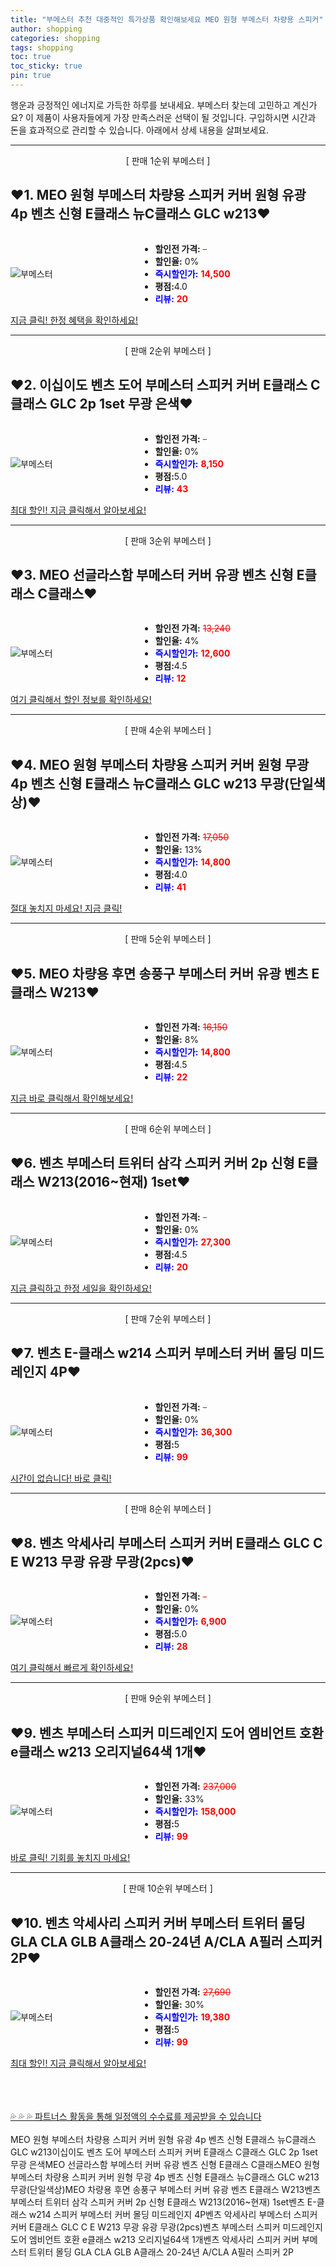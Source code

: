```yaml
---
title: "부메스터 추천 대중적인 특가상품 확인해보세요 MEO 원형 부메스터 차량용 스피커"
author: shopping
categories: shopping
tags: shopping
toc: true
toc_sticky: true
pin: true
---
```

행운과 긍정적인 에너지로 가득한 하루를 보내세요. 부메스터 찾는데 고민하고 계신가요? 이 제품이 사용자들에게 가장 만족스러운 선택이 될 것입니다. 구입하시면 시간과 돈을 효과적으로 관리할 수 있습니다. 아래에서 상세 내용을 살펴보세요.

---
<p class="toplist" style="margin: 0 auto; display: block; width: fit-content;">[ 판매 1순위 부메스터 ]</p>

<h2><strong>❤️1. MEO 원형 부메스터 차량용 스피커 커버 원형 유광 4p 벤츠 신형 E클래스 뉴C클래스 GLC w213❤️</strong></h2>

<div style="display: flex; align-items: center;">
    <div style="flex: 0.4;">
        <img src="https://thumbnail8.coupangcdn.com/thumbnails/remote/230x230ex/image/retail/images/2021/03/08/15/3/732bbe80-7532-4a3c-a4a8-ec5fbfee8803.jpg" alt="부메스터" style="max-width: 100%;">
    </div>
    <div style="flex: 0.6; margin-left: 10px;">
        <ul>
            <li><strong>할인전 가격:</strong> <del style="color: red;">-</del></li>
            <li><strong>할인율:</strong> 0%</li>
            <li><span style='color:blue'><strong>즉시할인가:</strong></span> <span style='color:red'><strong>14,500</strong></span></li>
            <li><strong>평점:</strong>4.0</li>
            <li><span style='color:blue'><strong>리뷰:</strong></span> <span style='color:red'><strong>20</strong></span></li>
        </ul>
    </div>
</div>
<div class="center">
    <a href="https://William4Davisa.github.io?lptag=AF9450613&subid=githubio&pageKey=5143438798&traceid=V0-153&itemId=7055955360&vendorItemId=74348359331" class="myButton">
        지금 클릭! 한정 혜택을 확인하세요!
    </a>
</div>


---
<p class="toplist" style="margin: 0 auto; display: block; width: fit-content;">[ 판매 2순위 부메스터 ]</p>

<h2><strong>❤️2. 이십이도 벤츠 도어 부메스터 스피커 커버 E클래스 C클래스 GLC 2p 1set 무광 은색❤️</strong></h2>

<div style="display: flex; align-items: center;">
    <div style="flex: 0.4;">
        <img src="https://thumbnail9.coupangcdn.com/thumbnails/remote/230x230ex/image/retail/images/2024/03/18/17/7/f114e48a-398c-4ddb-bd2c-41432cd3cd39.jpg" alt="부메스터" style="max-width: 100%;">
    </div>
    <div style="flex: 0.6; margin-left: 10px;">
        <ul>
            <li><strong>할인전 가격:</strong> <del style="color: red;">-</del></li>
            <li><strong>할인율:</strong> 0%</li>
            <li><span style='color:blue'><strong>즉시할인가:</strong></span> <span style='color:red'><strong>8,150</strong></span></li>
            <li><strong>평점:</strong>5.0</li>
            <li><span style='color:blue'><strong>리뷰:</strong></span> <span style='color:red'><strong>43</strong></span></li>
        </ul>
    </div>
</div>
<div class="center">
    <a href="https://William4Davisa.github.io?lptag=AF9450613&subid=githubio&pageKey=6714097548&traceid=V0-153&itemId=15596785169&vendorItemId=89099189359" class="myButton">
        최대 할인! 지금 클릭해서 알아보세요!
    </a>
</div>


---
<p class="toplist" style="margin: 0 auto; display: block; width: fit-content;">[ 판매 3순위 부메스터 ]</p>

<h2><strong>❤️3. MEO 선글라스함 부메스터 커버 유광 벤츠 신형 E클래스 C클래스❤️</strong></h2>

<div style="display: flex; align-items: center;">
    <div style="flex: 0.4;">
        <img src="https://thumbnail6.coupangcdn.com/thumbnails/remote/230x230ex/image/retail/images/560568691858446-8dd0eab2-ced4-42f5-8324-2740f00718bf.jpg" alt="부메스터" style="max-width: 100%;">
    </div>
    <div style="flex: 0.6; margin-left: 10px;">
        <ul>
            <li><strong>할인전 가격:</strong> <del style="color: red;">13,240</del></li>
            <li><strong>할인율:</strong> 4%</li>
            <li><span style='color:blue'><strong>즉시할인가:</strong></span> <span style='color:red'><strong>12,600</strong></span></li>
            <li><strong>평점:</strong>4.5</li>
            <li><span style='color:blue'><strong>리뷰:</strong></span> <span style='color:red'><strong>12</strong></span></li>
        </ul>
    </div>
</div>
<div class="center">
    <a href="https://William4Davisa.github.io?lptag=AF9450613&subid=githubio&pageKey=5143440073&traceid=V0-153&itemId=7055960100&vendorItemId=74348362970" class="myButton">
        여기 클릭해서 할인 정보를 확인하세요!
    </a>
</div>


---
<p class="toplist" style="margin: 0 auto; display: block; width: fit-content;">[ 판매 4순위 부메스터 ]</p>

<h2><strong>❤️4. MEO 원형 부메스터 차량용 스피커 커버 원형 무광 4p 벤츠 신형 E클래스 뉴C클래스 GLC w213 무광(단일색상)❤️</strong></h2>

<div style="display: flex; align-items: center;">
    <div style="flex: 0.4;">
        <img src="https://thumbnail6.coupangcdn.com/thumbnails/remote/230x230ex/image/retail/images/2021/03/08/15/5/d3b7c642-a7de-4e82-b727-325742245d8c.jpg" alt="부메스터" style="max-width: 100%;">
    </div>
    <div style="flex: 0.6; margin-left: 10px;">
        <ul>
            <li><strong>할인전 가격:</strong> <del style="color: red;">17,050</del></li>
            <li><strong>할인율:</strong> 13%</li>
            <li><span style='color:blue'><strong>즉시할인가:</strong></span> <span style='color:red'><strong>14,800</strong></span></li>
            <li><strong>평점:</strong>4.0</li>
            <li><span style='color:blue'><strong>리뷰:</strong></span> <span style='color:red'><strong>41</strong></span></li>
        </ul>
    </div>
</div>
<div class="center">
    <a href="https://William4Davisa.github.io?lptag=AF9450613&subid=githubio&pageKey=5143438390&traceid=V0-153&itemId=7055953871&vendorItemId=74348358208" class="myButton">
        절대 놓치지 마세요! 지금 클릭!
    </a>
</div>


---
<p class="toplist" style="margin: 0 auto; display: block; width: fit-content;">[ 판매 5순위 부메스터 ]</p>

<h2><strong>❤️5. MEO 차량용 후면 송풍구 부메스터 커버 유광 벤츠 E클래스 W213❤️</strong></h2>

<div style="display: flex; align-items: center;">
    <div style="flex: 0.4;">
        <img src="https://thumbnail9.coupangcdn.com/thumbnails/remote/230x230ex/image/retail/images/2021/03/08/15/7/3293e3cc-6dba-4c46-ab48-4f65043bbb3b.jpg" alt="부메스터" style="max-width: 100%;">
    </div>
    <div style="flex: 0.6; margin-left: 10px;">
        <ul>
            <li><strong>할인전 가격:</strong> <del style="color: red;">16,150</del></li>
            <li><strong>할인율:</strong> 8%</li>
            <li><span style='color:blue'><strong>즉시할인가:</strong></span> <span style='color:red'><strong>14,800</strong></span></li>
            <li><strong>평점:</strong>4.5</li>
            <li><span style='color:blue'><strong>리뷰:</strong></span> <span style='color:red'><strong>22</strong></span></li>
        </ul>
    </div>
</div>
<div class="center">
    <a href="https://William4Davisa.github.io?lptag=AF9450613&subid=githubio&pageKey=5143438301&traceid=V0-153&itemId=7055953596&vendorItemId=74348357820" class="myButton">
        지금 바로 클릭해서 확인해보세요!
    </a>
</div>


---
<p class="toplist" style="margin: 0 auto; display: block; width: fit-content;">[ 판매 6순위 부메스터 ]</p>

<h2><strong>❤️6. 벤츠 부메스터 트위터 삼각 스피커 커버 2p 신형 E클래스 W213(2016~현재) 1set❤️</strong></h2>

<div style="display: flex; align-items: center;">
    <div style="flex: 0.4;">
        <img src="https://thumbnail8.coupangcdn.com/thumbnails/remote/230x230ex/image/vendor_inventory/images/2017/10/18/16/5/378ee877-05d6-40a2-ae54-7c218ea1056e.jpg" alt="부메스터" style="max-width: 100%;">
    </div>
    <div style="flex: 0.6; margin-left: 10px;">
        <ul>
            <li><strong>할인전 가격:</strong> <del style="color: red;">-</del></li>
            <li><strong>할인율:</strong> 0%</li>
            <li><span style='color:blue'><strong>즉시할인가:</strong></span> <span style='color:red'><strong>27,300</strong></span></li>
            <li><strong>평점:</strong>4.5</li>
            <li><span style='color:blue'><strong>리뷰:</strong></span> <span style='color:red'><strong>20</strong></span></li>
        </ul>
    </div>
</div>
<div class="center">
    <a href="https://William4Davisa.github.io?lptag=AF9450613&subid=githubio&pageKey=41829802&traceid=V0-153&itemId=152186643&vendorItemId=3351024968" class="myButton">
        지금 클릭하고 한정 세일을 확인하세요!
    </a>
</div>


---
<p class="toplist" style="margin: 0 auto; display: block; width: fit-content;">[ 판매 7순위 부메스터 ]</p>

<h2><strong>❤️7. 벤츠 E-클래스 w214 스피커 부메스터 커버 몰딩 미드레인지 4P❤️</strong></h2>

<div style="display: flex; align-items: center;">
    <div style="flex: 0.4;">
        <img src="https://thumbnail8.coupangcdn.com/thumbnails/remote/230x230ex/image/vendor_inventory/cdbd/f53899e7c5f6d810b77c687fabcf80c366c811ec053b14f7e4e0accf6a8d.jpg" alt="부메스터" style="max-width: 100%;">
    </div>
    <div style="flex: 0.6; margin-left: 10px;">
        <ul>
            <li><strong>할인전 가격:</strong> <del style="color: red;">-</del></li>
            <li><strong>할인율:</strong> 0%</li>
            <li><span style='color:blue'><strong>즉시할인가:</strong></span> <span style='color:red'><strong>36,300</strong></span></li>
            <li><strong>평점:</strong>5</li>
            <li><span style='color:blue'><strong>리뷰:</strong></span> <span style='color:red'><strong>99</strong></span></li>
        </ul>
    </div>
</div>
<div class="center">
    <a href="https://William4Davisa.github.io?lptag=AF9450613&subid=githubio&pageKey=8190235375&traceid=V0-153&itemId=23436434445&vendorItemId=90463349836" class="myButton">
        시간이 없습니다! 바로 클릭!
    </a>
</div>


---
<p class="toplist" style="margin: 0 auto; display: block; width: fit-content;">[ 판매 8순위 부메스터 ]</p>

<h2><strong>❤️8. 벤츠 악세사리 부메스터 스피커 커버 E클래스 GLC C E W213 무광 유광 무광(2pcs)❤️</strong></h2>

<div style="display: flex; align-items: center;">
    <div style="flex: 0.4;">
        <img src="https://thumbnail8.coupangcdn.com/thumbnails/remote/230x230ex/image/vendor_inventory/5881/985ac24279f9c1f3ec8c1646fa625c867c5e313cf95f5fe9ec52fe8c74cb.jpeg" alt="부메스터" style="max-width: 100%;">
    </div>
    <div style="flex: 0.6; margin-left: 10px;">
        <ul>
            <li><strong>할인전 가격:</strong> <del style="color: red;">-</del></li>
            <li><strong>할인율:</strong> 0%</li>
            <li><span style='color:blue'><strong>즉시할인가:</strong></span> <span style='color:red'><strong>6,900</strong></span></li>
            <li><strong>평점:</strong>5.0</li>
            <li><span style='color:blue'><strong>리뷰:</strong></span> <span style='color:red'><strong>28</strong></span></li>
        </ul>
    </div>
</div>
<div class="center">
    <a href="https://William4Davisa.github.io?lptag=AF9450613&subid=githubio&pageKey=7060914154&traceid=V0-153&itemId=17507111459&vendorItemId=84674404238" class="myButton">
        여기 클릭해서 빠르게 확인하세요!
    </a>
</div>


---
<p class="toplist" style="margin: 0 auto; display: block; width: fit-content;">[ 판매 9순위 부메스터 ]</p>

<h2><strong>❤️9. 벤츠 부메스터 스피커 미드레인지 도어 엠비언트 호환 e클래스 w213 오리지널64색 1개❤️</strong></h2>

<div style="display: flex; align-items: center;">
    <div style="flex: 0.4;">
        <img src="https://thumbnail10.coupangcdn.com/thumbnails/remote/230x230ex/image/vendor_inventory/a729/8de4b2aea913099015bdf30fd6acd8d3bcf596ad71c8503312451ddb24de.jpg" alt="부메스터" style="max-width: 100%;">
    </div>
    <div style="flex: 0.6; margin-left: 10px;">
        <ul>
            <li><strong>할인전 가격:</strong> <del style="color: red;">237,000</del></li>
            <li><strong>할인율:</strong> 33%</li>
            <li><span style='color:blue'><strong>즉시할인가:</strong></span> <span style='color:red'><strong>158,000</strong></span></li>
            <li><strong>평점:</strong>5</li>
            <li><span style='color:blue'><strong>리뷰:</strong></span> <span style='color:red'><strong>99</strong></span></li>
        </ul>
    </div>
</div>
<div class="center">
    <a href="https://William4Davisa.github.io?lptag=AF9450613&subid=githubio&pageKey=7850256904&traceid=V0-153&itemId=21394858144&vendorItemId=90391872839" class="myButton">
        바로 클릭! 기회를 놓치지 마세요!
    </a>
</div>


---
<p class="toplist" style="margin: 0 auto; display: block; width: fit-content;">[ 판매 10순위 부메스터 ]</p>

<h2><strong>❤️10. 벤츠 악세사리 스피커 커버 부메스터 트위터 몰딩 GLA CLA GLB A클래스 20-24년 A/CLA A필러 스피커 2P❤️</strong></h2>

<div style="display: flex; align-items: center;">
    <div style="flex: 0.4;">
        <img src="https://thumbnail7.coupangcdn.com/thumbnails/remote/230x230ex/image/vendor_inventory/d792/547f48c20dbfca0f47a191f8e368932d39891a49ec98c58f8a20dbab1633.png" alt="부메스터" style="max-width: 100%;">
    </div>
    <div style="flex: 0.6; margin-left: 10px;">
        <ul>
            <li><strong>할인전 가격:</strong> <del style="color: red;">27,690</del></li>
            <li><strong>할인율:</strong> 30%</li>
            <li><span style='color:blue'><strong>즉시할인가:</strong></span> <span style='color:red'><strong>19,380</strong></span></li>
            <li><strong>평점:</strong>5</li>
            <li><span style='color:blue'><strong>리뷰:</strong></span> <span style='color:red'><strong>99</strong></span></li>
        </ul>
    </div>
</div>
<div class="center">
    <a href="https://William4Davisa.github.io?lptag=AF9450613&subid=githubio&pageKey=8227179040&traceid=V0-153&itemId=23665712807&vendorItemId=90690962982" class="myButton">
        최대 할인! 지금 클릭해서 알아보세요!
    </a>
</div>

<br><br><br>[💦 💦 💦 파트너스 활동을 통해 일정액의 수수료를 제공받을 수 있습니다](https://link.coupang.com/a/bcpT2c)<br><br>MEO 원형 부메스터 차량용 스피커 커버 원형 유광 4p 벤츠 신형 E클래스 뉴C클래스 GLC w213이십이도 벤츠 도어 부메스터 스피커 커버 E클래스 C클래스 GLC 2p 1set 무광 은색MEO 선글라스함 부메스터 커버 유광 벤츠 신형 E클래스 C클래스MEO 원형 부메스터 차량용 스피커 커버 원형 무광 4p 벤츠 신형 E클래스 뉴C클래스 GLC w213 무광(단일색상)MEO 차량용 후면 송풍구 부메스터 커버 유광 벤츠 E클래스 W213벤츠 부메스터 트위터 삼각 스피커 커버 2p 신형 E클래스 W213(2016~현재) 1set벤츠 E-클래스 w214 스피커 부메스터 커버 몰딩 미드레인지 4P벤츠 악세사리 부메스터 스피커 커버 E클래스 GLC C E W213 무광 유광 무광(2pcs)벤츠 부메스터 스피커 미드레인지 도어 엠비언트 호환 e클래스 w213 오리지널64색 1개벤츠 악세사리 스피커 커버 부메스터 트위터 몰딩 GLA CLA GLB A클래스 20-24년 A/CLA A필러 스피커 2P